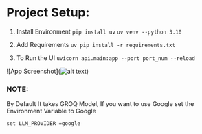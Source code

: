# Project Setup:

1. Install Environment
```pip install uv```
```uv venv --python 3.10```

2. Add Requirements
```uv pip install -r requirements.txt```

3. To Run the UI
```uvicorn api.main:app --port port_num --reload```

![App Screenshot](![alt text](app_screenshot.png))

### NOTE:
By Default It takes GROQ Model, If you want to use Google set the Environment Variable to Google

```set LLM_PROVIDER =google```